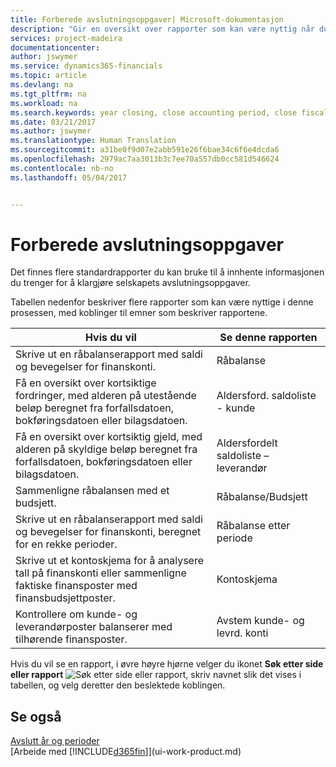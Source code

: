 ```yaml
---
title: Forberede avslutningsoppgaver| Microsoft-dokumentasjon
description: "Gir en oversikt over rapporter som kan være nyttig når du avslutter året."
services: project-madeira
documentationcenter: 
author: jswymer
ms.service: dynamics365-financials
ms.topic: article
ms.devlang: na
ms.tgt_pltfrm: na
ms.workload: na
ms.search.keywords: year closing, close accounting period, close fiscal year, aging, creditor payments, vendor payments, assets, liabilities, equity, analysis, reporting, financial report, business intelligence, BI, Power Bi, KPI
ms.date: 03/21/2017
ms.author: jswymer
ms.translationtype: Human Translation
ms.sourcegitcommit: a31be0f9d07e2abb591e26f6bae34c6f6e4dcda6
ms.openlocfilehash: 2979ac7aa3013b3c7ee70a557db0cc581d546624
ms.contentlocale: nb-no
ms.lasthandoff: 05/04/2017


---
```

# <a name="preparing-closing-statements"></a>Forberede avslutningsoppgaver
Det finnes flere standardrapporter du kan bruke til å innhente informasjonen du trenger for å klargjøre selskapets avslutningsoppgaver.

Tabellen nedenfor beskriver flere rapporter som kan være nyttige i denne prosessen, med koblinger til emner som beskriver rapportene.

| Hvis du vil | Se denne rapporten |
| --- | --- |
| Skrive ut en råbalanserapport med saldi og bevegelser for finanskonti. |Råbalanse |
| Få en oversikt over kortsiktige fordringer, med alderen på utestående beløp beregnet fra forfallsdatoen, bokføringsdatoen eller bilagsdatoen. |Aldersford. saldoliste - kunde |
| Få en oversikt over kortsiktig gjeld, med alderen på skyldige beløp beregnet fra forfallsdatoen, bokføringsdatoen eller bilagsdatoen. |Aldersfordelt saldoliste – leverandør |
| Sammenligne råbalansen med et budsjett. |Råbalanse/Budsjett |
| Skrive ut en råbalanserapport med saldi og bevegelser for finanskonti, beregnet for en rekke perioder. |Råbalanse etter periode |
| Skrive ut et kontoskjema for å analysere tall på finanskonti eller sammenligne faktiske finansposter med finansbudsjettposter. |Kontoskjema |
| Kontrollere om kunde- og leverandørposter balanserer med tilhørende finansposter. |Avstem kunde-  og levrd. konti |

Hvis du vil se en rapport, i øvre høyre hjørne velger du ikonet **Søk etter side eller rapport** ![Søk etter side eller rapport](media/ui-search/search_small.png "ikonet Søk etter side eller rapport"), skriv navnet slik det vises i tabellen, og velg deretter den beslektede koblingen.

## <a name="see-also"></a>Se også
[Avslutt år og perioder](year-close-years-periods.md)  
[Arbeide med [!INCLUDE[d365fin](includes/d365fin_md.md)]](ui-work-product.md)

